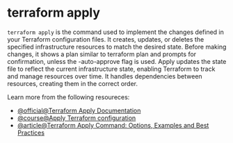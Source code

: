 # terraform apply

`terraform apply` is the command used to implement the changes defined in your Terraform configuration files. It creates, updates, or deletes the specified infrastructure resources to match the desired state. Before making changes, it shows a plan similar to terraform plan and prompts for confirmation, unless the -auto-approve flag is used. Apply updates the state file to reflect the current infrastructure state, enabling Terraform to track and manage resources over time. It handles dependencies between resources, creating them in the correct order.

Learn more from the following resoureces:

- [@official@Terraform Apply Documentation](https://developer.hashicorp.com/terraform/cli/commands/plan)
- [@course@Apply Terraform configuration](https://developer.hashicorp.com/terraform/tutorials/cli/apply)
- [@article@Terraform Apply Command: Options, Examples and Best Practices](https://www.env0.com/blog/terraform-apply-guide-command-options-and-examples)